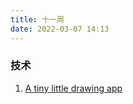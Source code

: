 ```yaml
---
title: 十一周
date: 2022-03-07 14:13
---
```

### 技术
1. [A tiny little drawing app](https://github.com/tldraw/tldraw)